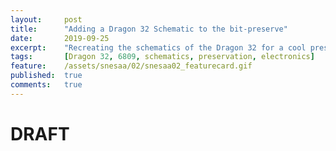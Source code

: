 ```yaml
---
layout:     post
title:      "Adding a Dragon 32 Schematic to the bit-preserve"
date:       2019-09-25
excerpt:    "Recreating the schematics of the Dragon 32 for a cool preservation project"
tags:       [Dragon 32, 6809, schematics, preservation, electronics]
feature:    /assets/snesaa/02/snesaa02_featurecard.gif
published:  true
comments:   true
---
```

# DRAFT


